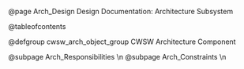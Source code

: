 @page Arch_Design Design Documentation: Architecture Subsystem

<!-- Note: This document is not pure Markdown format: it is intended to be used inside of a
Doxygen project, and therefore contains some embedded Doxy commands -->

@tableofcontents

@defgroup cwsw_arch_object_group	CWSW Architecture Component	

@subpage Arch_Responsibilities \n
@subpage Arch_Constraints \n

<!--
@subpage Arch_Interactions \n
@subpage Arch_Composition \n
@subpage Arch_Resources \n
@subpage Arch_Interfaces \n
@subpage Arch_Main_Obj_Diag \n
@subpage Arch_Dsm \n
-->
